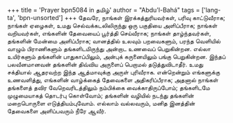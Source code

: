 +++
title = 'Prayer bpn5084 in தமிழ்'
author = "Abdu'l-Bahá"
tags = ['lang-ta', 'bpn-unsorted']
+++
தேவரே, நாங்கள் இரக்கத்துரியவர்கள், பரிவு காட்டுவீராக; நாங்கள் ஏழைகள், உமது செல்வக்கடலிலிருந்து ஒரு பகுதியை அளிப்பீராக; நாங்கள் வறியவர்கள், எங்களின் தேவையைப் பூர்த்தி செய்வீராக; நாங்கள் தாழ்ந்தவர்கள், தங்களின் மேன்மை அளிப்பீராக; வானத்தில் உலவும் பறவைகளும், பரந்த வெளியில் வாழும் பிராணிகளும் தங்களிடமிருந்து அன்றாட உணவைப் பெறுகின்றன. எல்லா உயிர்களும் தங்களின் பாதுகாப்பிலும், அன்புக் கருனையிலும் பங்கு பெறுகின்றன. இந்தப் பலவீனமானவன் தங்களின் திவ்விய அருளைப் பெறாமல் தடுத்துவிடாதீர். உமது சக்தியால் ஆதரவற்ற இந்த ஆத்மாவுக்கு அருள் புரிவீராக. என்றென்றும் எங்களுக்கு உணவளித்து, எங்களின் வாழ்க்கைத் தேவைகளை அதிகரிப்பீராக; அதனால் நாங்கள் தங்களைத் தவிர வேறெவரிடத்திலும் நம்பிக்கை வைக்காதிருப்போம்; தங்களிடமே முழுமையாகத் தொடர்பு கொள்வோம்; தங்களின் வழியில் நடந்து தங்களின் மறைபொருளை எடுத்தியம்புவோம். எல்லாம் வல்லவரும், மனித இனத்தின் தேவைகளை அளிப்பவரும் நீரே ஆவீர்.
